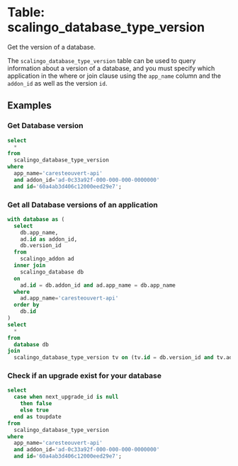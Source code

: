 # Table: scalingo_database_type_version

Get the version of a database.

The `scalingo_database_type_version` table can be used to query information about a version of a database, and you must specify which application in the where or join clause using the `app_name` column and the `addon_id` as well as the version `id`.

## Examples

### Get Database version

```sql
select
  *
from
  scalingo_database_type_version
where
  app_name='caresteouvert-api'
  and addon_id='ad-0c33a92f-000-000-000-0000000'
  and id='60a4ab3d406c12000eed29e7';
```

### Get all Database versions of an application

```sql
with database as (
  select
    db.app_name,
    ad.id as addon_id,
    db.version_id
  from
    scalingo_addon ad
  inner join
    scalingo_database db
  on
    ad.id = db.addon_id and ad.app_name = db.app_name
  where
    ad.app_name='caresteouvert-api'
  order by
    db.id
)
select
  *
from
  database db
join
  scalingo_database_type_version tv on (tv.id = db.version_id and tv.addon_id = db.addon_id and tv.app_name = db.app_name);
```

### Check if an upgrade exist for your database

```sql
select
  case when next_upgrade_id is null
    then false
    else true
  end as toupdate
from
  scalingo_database_type_version
where
  app_name='caresteouvert-api'
  and addon_id='ad-0c33a92f-000-000-000-0000000'
  and id='60a4ab3d406c12000eed29e7';
```

